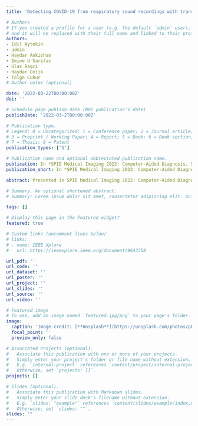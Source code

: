 ```yaml
---
title: 'Detecting COVID-19 from respiratory sound recordings with transformers'

# Authors
# If you created a profile for a user (e.g. the default `admin` user), write the username (folder name) here
# and it will be replaced with their full name and linked to their profile.
authors:    
- Idil Aytekin
- admin
- Haydar Ankishan
- Emine U Saritas
- Ulas Bagci
- Haydar Celik
- Tolga Cukur
# Author notes (optional)

date: '2022-03-22T00:00:00Z'
doi: ''

# Schedule page publish date (NOT publication's date).
publishDate: '2022-03-2T00:00:00Z'

# Publication type.
# Legend: 0 = Uncategorized; 1 = Conference paper; 2 = Journal article;
# 3 = Preprint / Working Paper; 4 = Report; 5 = Book; 6 = Book section;
# 7 = Thesis; 8 = Patent
publication_types: ['1']

# Publication name and optional abbreviated publication name.
publication: In *SPIE Medical Imaging 2022: Computer-Aided Diagnosis, San Diego, USA*
publication_short: In *SPIE Medical Imaging 2022: Computer-Aided Diagnosis, San Diego, USA*

abstract: Presented in SPIE Medical Imaging 2022: Computer-Aided Diagnosis, San Diego, USA

# Summary. An optional shortened abstract.
# summary: Lorem ipsum dolor sit amet, consectetur adipiscing elit. Duis posuere tellus ac convallis placerat. Proin tincidunt magna sed ex sollicitudin condimentum.

tags: []

# Display this page in the Featured widget?
featured: true

# Custom links (uncomment lines below)
# links:
# - name: IEEE Xplore
#   url: https://ieeexplore.ieee.org/document/9643358

url_pdf: ''
url_code: ''
url_dataset: ''
url_poster: ''
url_project: ''
url_slides: ''
url_source: ''
url_video: ''

# Featured image
# To use, add an image named `featured.jpg/png` to your page's folder.
image:
  caption: 'Image credit: [**Unsplash**](https://unsplash.com/photos/pLCdAaMFLTE)'
  focal_point: ''
  preview_only: false

# Associated Projects (optional).
#   Associate this publication with one or more of your projects.
#   Simply enter your project's folder or file name without extension.
#   E.g. `internal-project` references `content/project/internal-project/index.md`.
#   Otherwise, set `projects: []`.
projects: []

# Slides (optional).
#   Associate this publication with Markdown slides.
#   Simply enter your slide deck's filename without extension.
#   E.g. `slides: "example"` references `content/slides/example/index.md`.
#   Otherwise, set `slides: ""`.
slides: ""
---
```

